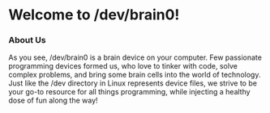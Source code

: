 # Welcome to /dev/brain0!
### About Us
As you see, /dev/brain0 is a brain device on your computer. Few passionate programming devices formed us, who love to tinker with code, solve complex problems, and bring some brain cells into the world of technology. 
Just like the /dev directory in Linux represents device files, we strive to be your go-to resource for all things programming, while injecting a healthy dose of fun along the way!
